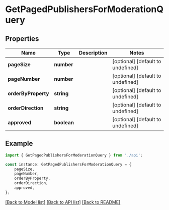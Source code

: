 # GetPagedPublishersForModerationQuery


## Properties

Name | Type | Description | Notes
------------ | ------------- | ------------- | -------------
**pageSize** | **number** |  | [optional] [default to undefined]
**pageNumber** | **number** |  | [optional] [default to undefined]
**orderByProperty** | **string** |  | [optional] [default to undefined]
**orderDirection** | **string** |  | [optional] [default to undefined]
**approved** | **boolean** |  | [optional] [default to undefined]

## Example

```typescript
import { GetPagedPublishersForModerationQuery } from './api';

const instance: GetPagedPublishersForModerationQuery = {
    pageSize,
    pageNumber,
    orderByProperty,
    orderDirection,
    approved,
};
```

[[Back to Model list]](../README.md#documentation-for-models) [[Back to API list]](../README.md#documentation-for-api-endpoints) [[Back to README]](../README.md)
